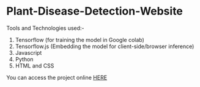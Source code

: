 # Plant-Disease-Detection-Website

Tools and Technologies used:-

1. Tensorflow (for training the model in Google colab)
2. Tensorflow.js (Embedding the model for client-side/browser inference)
3. Javascript
4. Python
5. HTML and CSS

<p>You can access the project online <a href="">HERE</a> </p>

